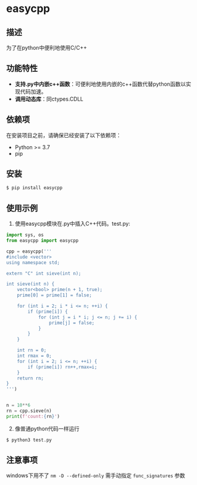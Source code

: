 # easycpp

## 描述

为了在python中便利地使用C/C++

## 功能特性

- **支持.py中内嵌c++函数**：可便利地使用内嵌的c++函数代替python函数以实现代码加速。
- **调用动态库**：同ctypes.CDLL

## 依赖项

在安装项目之前，请确保已经安装了以下依赖项：

- Python >= 3.7
- pip

## 安装

```bash
$ pip install easycpp
```

## 使用示例

1. 使用easycpp模块在.py中插入C++代码。test.py:

```python
import sys, os
from easycpp import easycpp

cpp = easycpp('''
#include <vector>
using namespace std;

extern "C" int sieve(int n);

int sieve(int n) {
    vector<bool> prime(n + 1, true);
    prime[0] = prime[1] = false;

    for (int i = 2; i * i <= n; ++i) {
        if (prime[i]) {
            for (int j = i * i; j <= n; j += i) {
                prime[j] = false;
            }
        }
    }

    int rn = 0;
    int rmax = 0;
    for (int i = 2; i <= n; ++i) {
        if (prime[i]) rn++,rmax=i;
    }
    return rn;
}
''')


n = 10**6
rn = cpp.sieve(n)
print(f'count:{rn}')
```

2. 像普通python代码一样运行

```bash
$ python3 test.py
```

## 注意事项

windows下用不了 `nm -D --defined-only` 需手动指定 `func_signatures` 参数
